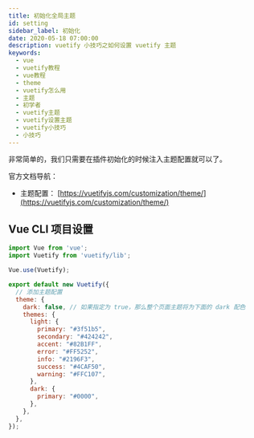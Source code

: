 ```yaml
---
title: 初始化全局主题
id: setting
sidebar_label: 初始化
date: 2020-05-18 07:00:00
description: vuetify 小技巧之如何设置 vuetify 主题
keywords:
  - vue
  - vuetify教程
  - vue教程
  - theme 
  - vuetify怎么用
  - 主题
  - 初学者
  - vuetify主题
  - vuetify设置主题
  - vuetify小技巧
  - 小技巧
---
```


非常简单的，我们只需要在插件初始化的时候注入主题配置就可以了。

官方文档导航：

- 主题配置： [https://vuetifyjs.com/customization/theme/](https://vuetifyjs.com/customization/theme/)

## Vue CLI 项目设置

```js title="src\plugins\vuetify.js"
import Vue from 'vue';
import Vuetify from 'vuetify/lib';

Vue.use(Vuetify);

export default new Vuetify({
  // 添加主题配置
  theme: {
    dark: false, // 如果指定为 true，那么整个页面主题将为下面的 dark 配色
    themes: {
      light: {
        primary: "#3f51b5",
        secondary: "#424242",
        accent: "#82B1FF",
        error: "#FF5252",
        info: "#2196F3",
        success: "#4CAF50",
        warning: "#FFC107",
      },
      dark: {
        primary: "#0000",
      },
    },
  },
});
```
